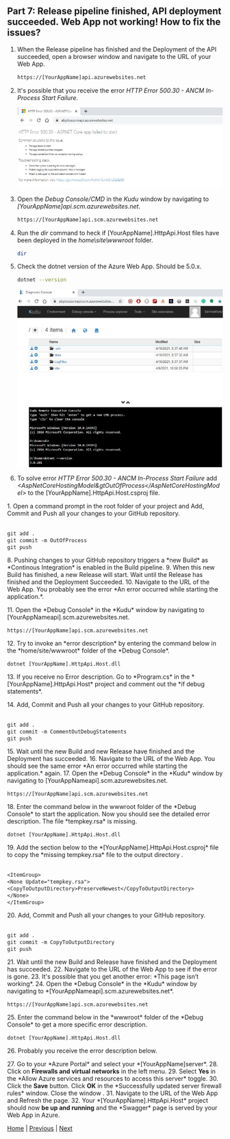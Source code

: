 ## Part 7: Release pipeline finished, API deployment succeeded. Web App not working! How to fix the issues?

  1. When the Release pipeline has finished and the Deployment of the API succeeded, open a browser window and navigate to the URL of your Web App.
  
      ```html
      https://[YourAppName]api.azurewebsites.net
      ```

  2. It's possible that you receive the error *HTTP Error 500.30 - ANCM In-Process Start Failure*.
  
      ![HTTP Error 500.30 - ANCM In-Process Start Failure](Images/HTTP_Error_500.30_ANCM_In_Process_Start_Failure.jpg)

  3. Open the *Debug Console/CMD* in the *Kudu* window by navigating to *[YourAppName]api.scm.azurewebsites.net*.

      ```html
      https://[YourAppName]api.scm.azurewebsites.net
      ```

  4. Run the *dir* command to heck if [YourAppName].HttpApi.Host files have been deployed in the *home\site\wwwroot* folder.

      ```bash
      dir
      ```

  5. Check the dotnet version of the Azure Web App. Should be 5.0.x.

      ```bash
      dotnet --version
      ```

      ![Kudu check dotnet version](Images/kudu_debug_console_check_dotnet_version.jpg)

  6. To solve error *HTTP Error 500.30 - ANCM In-Process Start Failure* add *&lt;AspNetCoreHostingModel&gtOutOfProcess&lt;/AspNetCoreHostingModel&gt;* to the [YourAppName].HttpApi.Host.csproj file.
   
   
<Figure Size="FigureSize.None">
  <FigureImage Source="images/add_AspNetCoreHostingModel_OutOfProcess_csproj.jpg" />
</Figure>
1. Open a command prompt in the root folder of your project and Add, Commit and Push all your changes to your GitHub repository.
<pre><code class="language-html">
git add .
git commit -m OutOfProcess
git push
</code></pre>
8. Pushing changes to your GitHub repository triggers a *new Build* as *Continous Integration* is enabled in the Build pipeline.
9. When this new Build has finished, a new Release will start. Wait until the Release has finished and the Deployment Succeeded.
10. Navigate to the URL of the Web App. You probably see the error *An error occurred while starting the application.*.
<Figure Size="FigureSize.None">
  <FigureImage Source="images/an_error_when_starting_the_application.jpg" />
</Figure>
11. Open the *Debug Console* in the *Kudu* window by navigating to [YourAppNameapi].scm.azurewebsites.net.
<pre><code class="language-html">https://[YourAppName]api.scm.azurewebsites.net</code></pre>
12. Try to invoke an *error description* by entering the command below in the *home/site/wwwroot* folder of the *Debug Console*.
<pre><code class="language-html">dotnet [YourAppName].HttpApi.Host.dll</code></pre>
13. If you receive no Error description. Go to *Program.cs* in the *[YourAppName].HttpApi.Host* project and comment out the *if debug statements*.
<Figure Size="FigureSize.None">
  <FigureImage Source="images/comment_out_if_debug_statements_in_ProgramCs.jpg" />
</Figure>
14. Add, Commit and Push all your changes to your GitHub repository.
 <pre><code class="language-html">
git add .
git commit -m CommentOutDebugStatements
git push
</code></pre>
15. Wait until the new Build and new Release have finished and the Deployment has succeeded.
16. Navigate to the URL of the Web App. You should see the same error *An error occurred while starting the application.* again.
 17. Open the *Debug Console* in the *Kudu* window by navigating to [YourAppNameapi].scm.azurewebsites.net.
<pre><code class="language-html">https://[YourAppName]api.scm.azurewebsites.net</code></pre>
18. Enter the command below in the wwwroot folder of the *Debug Console* to start the application. Now you should see the detailed error description. The file *tempkey.rsa* is missing.
<pre><code class="language-html">dotnet [YourAppName].HttpApi.Host.dll</code></pre>
<Figure Size="FigureSize.None">
  <FigureImage Source="images/could_not_find_file_tempkey.rsa.jpg" />
</Figure>
19. Add the section below to the *[YourAppName].HttpApi.Host.csproj* file to copy the *missing tempkey.rsa* file to the output directory .
<pre><code class="language-html">
&lt;ItemGroup&gt
&lt;None Update="tempkey.rsa"&gt
&lt;CopyToOutputDirectory&gtPreserveNewest&lt;/CopyToOutputDirectory&gt
&lt;/None&gt
&lt;/ItemGroup&gt
</code></pre>
20. Add, Commit and Push all your changes to your GitHub repository.
<pre><code class="language-html">
git add .
git commit -m CopyToOutputDirectory
git push
</code></pre>
21. Wait until the new Build and Release have finished and the Deployment has succeeded.
22. Navigate to the URL of the Web App to see if the error is gone.
23. It's possible that you get another error: *This page isn’t working*.
24. Open the *Debug Console* in the *Kudu* window by navigating to *[YourAppNameapi].scm.azurewebsites.net*.
<pre><code class="language-html">https://[YourAppName]api.scm.azurewebsites.net</code></pre>
25. Enter the command below in the *wwwroot* folder of the *Debug Console* to get a more specific error description.
<pre><code class="language-html">dotnet [YourAppName].HttpApi.Host.dll</code></pre>
26. Probably you receive the error description below.
<Figure Size="FigureSize.None">
  <FigureImage Source="images/client_not_allowed_to_access_server.jpg" />
</Figure>
27. Go to your *Azure Portal* and select your *[YourAppName]server*.
28. Click on <b>Firewalls and virtual networks</b> in the left menu.
29. Select <b>Yes</b> in the *Allow Azure services and resources to access this server* toggle.
30. Click the <b>Save</b> button. Click <b>OK</b> in the *Successfully updated server firewall rules* window. Close the window .
31. Navigate to the URL of the Web App and Refresh the page.
32. Your *[YourAppName].HttpApi.Host* project should now <b>be up and running</b> and the *Swagger* page is served by your Web App in Azure.
<Figure Size="FigureSize.None">
  <FigureImage Source="images/swagger_page_served_by_web_app_on_azure.jpg" />
</Figure>



[Home](./../../README.md) | [Previous](Tutorial/../../Part6/Part6.md) | [Next](Tutorial/../../Part8/Part8.md)

